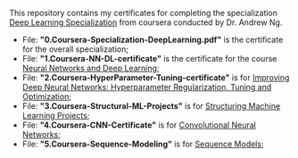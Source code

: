This repository contains my certificates for completing the specialization <a href="https://www.coursera.org/specializations/deep-learning">Deep Learning Specialization</a> from coursera conducted by Dr. Andrew Ng.

<ul>
  <li>File: <b>"0.Coursera-Specialization-DeepLearning.pdf"</b> is the certificate for the overall specialization;</li>
  <li>File: <b>"1.Coursera-NN-DL-certificate"</b> is the certificate for the course <a href="https://www.coursera.org/learn/neural-networks-deep-learning?specialization=deep-learning">Neural Networks and Deep Learning</a>;</li>
  <li>File: <b>"2.Coursera-HyperParameter-Tuning-certificate"</b> is for <a href="https://www.coursera.org/learn/deep-neural-network?specialization=deep-learning">Improving Deep Neural Networks: Hyperparameter Regularization, Tuning and Optimization</a>;</li>
  <li>File: <b>"3.Coursera-Structural-ML-Projects"</b> is for <a href="https://www.coursera.org/learn/machine-learning-projects?specialization=deep-learning">Structuring Machine Learning Projects</a>;</li>
  <li>File: <b>"4.Coursera-CNN-Certificate"</b> is for <a href="https://www.coursera.org/learn/convolutional-neural-networks?specialization=deep-learning">Convolutional Neural Networks</a>;</li>
  <li>File: <b>"5.Coursera-Sequence-Modeling"</b> is for <a href="https://www.coursera.org/learn/nlp-sequence-models?specialization=deep-learning">Sequence Models</a>;</li>
</ul>  

